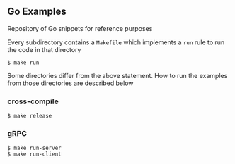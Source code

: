 ## Go Examples

Repository of Go snippets for reference purposes

Every subdirectory contains a `Makefile` which implements a `run` rule to run the code in that directory

```
$ make run
```

Some directories differ from the above statement. How to run the examples from those directories are described below

### cross-compile

```
$ make release
```

### gRPC

```
$ make run-server
$ make run-client
```

